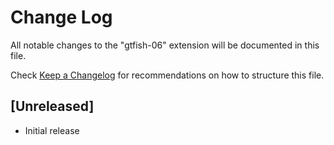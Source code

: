 # Change Log
All notable changes to the "gtfish-06" extension will be documented in this file.

Check [Keep a Changelog](http://keepachangelog.com/) for recommendations on how to structure this file.

## [Unreleased]
- Initial release